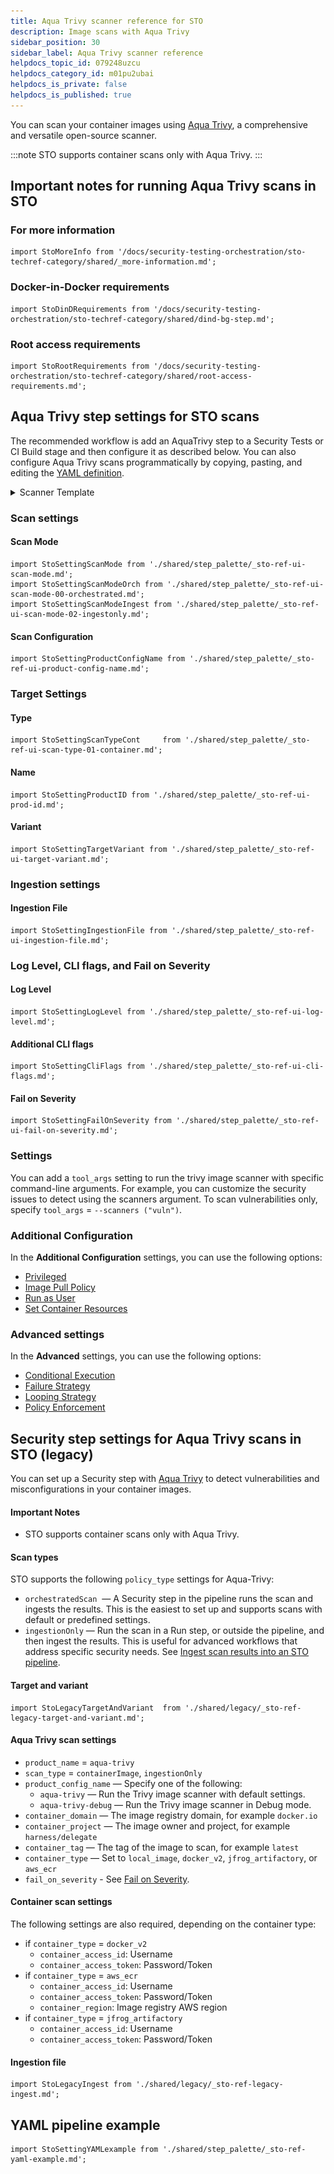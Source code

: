 ```yaml
---
title: Aqua Trivy scanner reference for STO
description: Image scans with Aqua Trivy
sidebar_position: 30
sidebar_label: Aqua Trivy scanner reference
helpdocs_topic_id: 079248uzcu
helpdocs_category_id: m01pu2ubai
helpdocs_is_private: false
helpdocs_is_published: true
---
```


You can scan your container images using [Aqua Trivy](https://github.com/aquasecurity/trivy), a comprehensive and versatile open-source scanner. 

:::note
STO supports container scans only with Aqua Trivy.
:::

## Important notes for running Aqua Trivy scans in STO

### For more information

```mdx-code-block
import StoMoreInfo from '/docs/security-testing-orchestration/sto-techref-category/shared/_more-information.md';
```

<StoMoreInfo />

### Docker-in-Docker requirements


```mdx-code-block
import StoDinDRequirements from '/docs/security-testing-orchestration/sto-techref-category/shared/dind-bg-step.md';
```

<StoDinDRequirements />


### Root access requirements 

```mdx-code-block
import StoRootRequirements from '/docs/security-testing-orchestration/sto-techref-category/shared/root-access-requirements.md';
```

<StoRootRequirements />




## Aqua Trivy step settings for STO scans

The recommended workflow is add an AquaTrivy step to a Security Tests or CI Build stage and then configure it as described below. You can also configure Aqua Trivy scans programmatically by copying, pasting, and editing the [YAML definition](#yaml-configuration). 





<details>
    <summary>Scanner Template</summary>

![](static/aqua-trivy-security-scan-step.png) 

</details>


### Scan settings


<a name="scan-mode"></a>

#### Scan Mode

```mdx-code-block
import StoSettingScanMode from './shared/step_palette/_sto-ref-ui-scan-mode.md';
import StoSettingScanModeOrch from './shared/step_palette/_sto-ref-ui-scan-mode-00-orchestrated.md';
import StoSettingScanModeIngest from './shared/step_palette/_sto-ref-ui-scan-mode-02-ingestonly.md';
```

<StoSettingScanMode />
<StoSettingScanModeOrch />
<StoSettingScanModeIngest />

<a name="scan-config"></a>

#### Scan Configuration

```mdx-code-block
import StoSettingProductConfigName from './shared/step_palette/_sto-ref-ui-product-config-name.md';
```

<StoSettingProductConfigName />


### Target Settings

<a name="target-type"></a>

#### Type

```mdx-code-block
import StoSettingScanTypeCont     from './shared/step_palette/_sto-ref-ui-scan-type-01-container.md';
```

<a name="scan-type"></a>
<StoSettingScanTypeCont />


#### Name 

```mdx-code-block
import StoSettingProductID from './shared/step_palette/_sto-ref-ui-prod-id.md';
```

<StoSettingProductID />


#### Variant

```mdx-code-block
import StoSettingTargetVariant from './shared/step_palette/_sto-ref-ui-target-variant.md';
```

<StoSettingTargetVariant  />


### Ingestion settings


<a name="ingestion-file"></a>

#### Ingestion File

```mdx-code-block
import StoSettingIngestionFile from './shared/step_palette/_sto-ref-ui-ingestion-file.md';
```

<StoSettingIngestionFile  />


### Log Level, CLI flags, and Fail on Severity

<a name="log-level"></a>

#### Log Level

```mdx-code-block
import StoSettingLogLevel from './shared/step_palette/_sto-ref-ui-log-level.md';
```

<StoSettingLogLevel />

<a name="cli-flags"></a>

#### Additional CLI flags

```mdx-code-block
import StoSettingCliFlags from './shared/step_palette/_sto-ref-ui-cli-flags.md';
```

<StoSettingCliFlags />

<a name="fail-on-severity"></a>


#### Fail on Severity

```mdx-code-block
import StoSettingFailOnSeverity from './shared/step_palette/_sto-ref-ui-fail-on-severity.md';
```
<StoSettingFailOnSeverity />

### Settings

You can add a `tool_args` setting to run the trivy image scanner with specific command-line arguments. For example, you can customize the security issues to detect using the scanners argument. To scan vulnerabilities only, specify `tool_args` = `--scanners ("vuln")`. 


### Additional Configuration

In the **Additional Configuration** settings, you can use the following options:

* [Privileged](/docs/continuous-integration/use-ci/manage-dependencies/background-step-settings#privileged)
* [Image Pull Policy](/docs/continuous-integration/use-ci/manage-dependencies/background-step-settings#image-pull-policy)
* [Run as User](/docs/continuous-integration/use-ci/manage-dependencies/background-step-settings#run-as-user)
* [Set Container Resources](/docs/continuous-integration/use-ci/manage-dependencies/background-step-settings#set-container-resources)


### Advanced settings

In the **Advanced** settings, you can use the following options:

* [Conditional Execution](/docs/platform/pipelines/w_pipeline-steps-reference/step-skip-condition-settings)
* [Failure Strategy](/docs/platform/pipelines/w_pipeline-steps-reference/step-failure-strategy-settings)
* [Looping Strategy](/docs/platform/pipelines/looping-strategies/looping-strategies-matrix-repeat-and-parallelism)
* [Policy Enforcement](/docs/platform/governance/Policy-as-code/harness-governance-overview)



## Security step settings for Aqua Trivy scans in STO (legacy)

You can set up a Security step with [Aqua Trivy](https://aquasecurity.github.io/trivy) to detect vulnerabilities and misconfigurations in your container images.

#### Important Notes

* STO supports container scans only with Aqua Trivy.

#### Scan types

STO supports the following `policy_type` settings for Aqua-Trivy:

* `orchestratedScan`  — A Security step in the pipeline runs the scan and ingests the results. This is the easiest to set up and supports scans with default or predefined settings.
* `ingestionOnly` — Run the scan in a Run step, or outside the pipeline, and then ingest the results. This is useful for advanced workflows that address specific security needs. See [Ingest scan results into an STO pipeline](../use-sto/orchestrate-and-ingest/ingest-scan-results-into-an-sto-pipeline.md).

#### Target and variant

```mdx-code-block
import StoLegacyTargetAndVariant  from './shared/legacy/_sto-ref-legacy-target-and-variant.md';
```

<StoLegacyTargetAndVariant />

#### Aqua Trivy scan settings

* `product_name` = `aqua-trivy`
* `scan_type` = `containerImage`, `ingestionOnly`
* `product_config_name` — Specify one of the following:
	+ `aqua-trivy` — Run the Trivy image scanner with default settings.
	+ `aqua-trivy-debug` — Run the Trivy image scanner in Debug mode.
* `container_domain` — The image registry domain, for example `docker.io`
* `container_project` — The image owner and project, for example `harness/delegate`
* `container_tag` — The tag of the image to scan, for example `latest`
* `container_type` — Set to `local_image`, `docker_v2`, `jfrog_artifactory`, or `aws_ecr`  
* `fail_on_severity` - See [Fail on Severity](#fail-on-severity).

#### Container scan settings

The following settings are also required, depending on the container type:
+ if `container_type` = `docker_v2`
	- `container_access_id`: Username
	- `container_access_token`: Password/Token
+ if `container_type` = `aws_ecr`
	- `container_access_id`: Username
	- `container_access_token`: Password/Token
	- `container_region`: Image registry AWS region
+ if `container_type` = `jfrog_artifactory`
	- `container_access_id`: Username
	- `container_access_token`: Password/Token

#### Ingestion file 

```mdx-code-block
import StoLegacyIngest from './shared/legacy/_sto-ref-legacy-ingest.md';
```

<StoLegacyIngest />


## YAML pipeline example

```mdx-code-block
import StoSettingYAMLexample from './shared/step_palette/_sto-ref-yaml-example.md';
```

<StoSettingYAMLexample />
